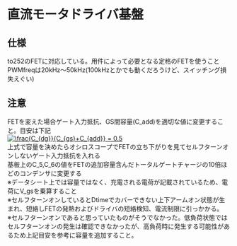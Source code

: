 # 直流モータドライバ基盤
## 仕様　<br>
to252のFETに対応している。用件によって必要となる定格のFETを使うこと<br>
PWMfreqは20kHz～50kHz(100kHzとかでも動くだろうけど、スイッチング損失えぐい)
## 注意
FETを変えた場合ゲート入力抵抗、GS間容量(C_add)を適切な値に変更すること。目安は下記 <br>
<a href="https://www.codecogs.com/eqnedit.php?latex=\frac{C_{dg}}{C_{gs}&plus;C_{add}}&space;=&space;0.5" target="_blank"><img src="https://latex.codecogs.com/gif.latex?\frac{C_{dg}}{C_{gs}&plus;C_{add}}&space;=&space;0.5" title="\frac{C_{dg}}{C_{gs}+C_{add}} = 0.5" /></a> <br>
上式で容量を決めたらオシロスコープでFETの立ち下がりを見てセルフターンオンしないゲート入力抵抗を入れる <br>
基板上のC_5,C_6の値をFETの追加容量含んだトータルゲートチャージの10倍ほどのコンデンサに変更する<br>
※データシート上では容量ではなく、充電される電荷が記載されているため、電荷にV_gsを乗算すること<br>
※セルフターンオンしているとDtimeでカバーできない上下アームオン状態が生まれ、短絡しFETの発熱およびドライバの短絡検知、電流制限に引っかかる。<br>
※セルフターンオンであると思っていたものがそうでなかった。低負荷状態ではセルフターンオンの発生は確認できなかったが、高負荷時に発生する可能性があるため上記目安を参考に容量を追加すること。<br>

